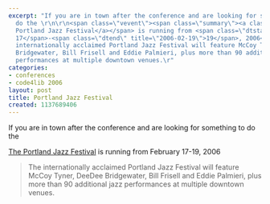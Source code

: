 ```yaml
---
excerpt: "If you are in town after the conference and are looking for something to
  do the \r\n\r\n<span class=\"vevent\"><span class=\"summary\"><a class=\"url\" href=\"http://www.travelportland.com/jazz/index.html\">The
  Portland Jazz Festival</a></span> is running from <span class=\"dtstart\" title=\"2006-02-17\">February
  17</span>-<span class=\"dtend\" title=\"2006-02-19\">19</span>, 2006</span>\r\n</span>\r\n\r\n<blockquote>\r\nThe
  internationally acclaimed Portland Jazz Festival will feature McCoy Tyner, DeeDee
  Bridgewater, Bill Frisell and Eddie Palmieri, plus more than 90 additional jazz
  performances at multiple downtown venues.\r"
categories:
- conferences
- code4lib 2006
layout: post
title: Portland Jazz Festival
created: 1137689406
---
```

If you are in town after the conference and are looking for something to do the 

<span class="vevent"><span class="summary"><a class="url" href="http://www.travelportland.com/jazz/index.html">The Portland Jazz Festival</a></span> is running from <span class="dtstart" title="2006-02-17">February 17</span>-<span class="dtend" title="2006-02-19">19</span>, 2006</span>
</span>

<blockquote>
The internationally acclaimed Portland Jazz Festival will feature McCoy Tyner, DeeDee Bridgewater, Bill Frisell and Eddie Palmieri, plus more than 90 additional jazz performances at multiple downtown venues.
</blockquote>
